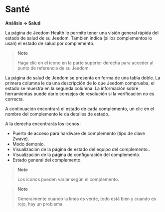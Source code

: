 # Santé
**Análisis → Salud**

La página de Jeedom Health le permite tener una visión general rápida del estado de salud de su Jeedom.
También indica (si los complementos lo usan) el estado de salud por complemento.

> **Note**
>
> Haga clic en el icono en la parte superior derecha para acceder al punto de referencia de su Jeedom.

La página de salud de Jeedom se presenta en forma de una tabla doble.
La primera columna le da una descripción de lo que Jeedom comprueba, el estado se muestra en la segunda columna.
La información sobre herramientas puede darle consejos de resolución si la verificación no es correcta.

A continuación encontrará el estado de cada complemento, un clic en el nombre del complemento le da detalles de estado..

A la derecha encontrarás los íconos :

-   Puerto de acceso para hardware de complemento (tipo de clave Zwave).
-   Modo demonio.
-   Visualización de la página de estado del equipo del complemento..
-   Visualización de la página de configuración del complemento.
-   Estado general del complemento.

> **Note**
>
> Los iconos pueden variar según el complemento.

> **Note**
>
> Generalmente cuando la línea es verde, todo está bien y cuando es rojo, hay un problema.
